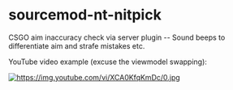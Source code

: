 # sourcemod-nt-nitpick
CSGO aim inaccuracy check via server plugin -- Sound beeps to differentiate aim and strafe mistakes etc.

YouTube video example (excuse the viewmodel swapping):

<a target="_blank" href="https://www.youtube.com/watch?v=XCA0KfqKmDc"><img src="https://img.youtube.com/vi/XCA0KfqKmDc/0.jpg" alt="https://img.youtube.com/vi/XCA0KfqKmDc/0.jpg" /></a>
